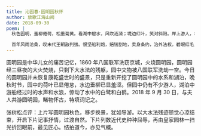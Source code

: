 ```yaml
---
title: 沁园春·园明园秋怀
author: 放歌江海山阙
date: 2018-09-30
poem: |
  秋色园明，羞柳倦荷，松墨菊黄。看湖中碧水，风吹涟漪；堤边红叶，笑对斜阳。岸上游人，水中画舫，惊起鹭鹤奔碧苍。园尽处，见断残水法，顿觉心凉！

  百年风雨沧桑，叹末代王朝敌列强。恨坚船利炮，赔钱割地，卖身条约，治外法权。碧眼红毛，洗窃京城，火烧皇园一扫光。俱往矣，我长城铁铸，何惧天狼！
---
```


圆明园是中华儿女的痛苦记忆，1860 年八国联军洗窃京城，火烧圆明园，圆明园经三昼夜的大火焚烧，只剩下大水法的残躯，园中文物被八国联军洗劫一空。今日的圆明园并未恢复康乾盛世时的盛景，只是重新开挖了圆明园中的水系和湖泊，晚秋时节，园中的荷叶已显倦怠，水边垂柳已显羞涩。但园中仍有不少游人，湖泊中游船经过时的水声和水浪，惊动了水中的白鹭和白鹤。2018 年 9 月 30 日，与夫人共游圆明园，睹物怀古，特填词记之。

张树松点评：上片写圆明园秋色，移步换景，犹如导游。以大水法残迹顿觉心凉结束，开启下片记事抒情，过渡自然。下片列数近代史种种屈辱，再由皇家园林一扫光折回眼前，最见匠心。结拍道今，亦见气概。
